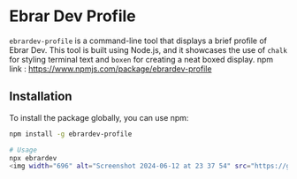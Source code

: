 # Ebrar Dev Profile

`ebrardev-profile` is a command-line tool that displays a brief profile of Ebrar Dev. This tool is built using Node.js, and it showcases the use of `chalk` for styling terminal text and `boxen` for creating a neat boxed display.
 npm link : https://www.npmjs.com/package/ebrardev-profile
## Installation

To install the package globally, you can use npm:

```sh
npm install -g ebrardev-profile

# Usage
npx ebrardev
<img width="696" alt="Screenshot 2024-06-12 at 23 37 54" src="https://github.com/ebrardev/ebrardev-profile/assets/73947103/2942b818-794c-4b55-a03f-aa7df1d64d3f">
